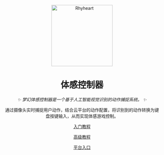 <p align="center">
  <a href="https://docs.drea.cc">
    <img src="https://docs.drea.cc/logo-with-shadow.png" width="200" height="200" alt="Rhyheart">
  </a>
</p>

<div align="center">

  # 体感控制器

  _✨ 梦幻体感控制器是一个基于人工智能视觉识别的动作捕捉系统。 ✨_

  通过摄像头实时捕捉用户动作，结合云平台的动作配置，将识别到的动作转换为键盘按键输入，从而实现体感游戏控制。

[入门教程](https://docs.drea.cc/sense/primary.md)

[高级教程](https://docs.drea.cc/sense/high.md)

[平台入口](https://cloud.drea.cc/ai-sense)

</div>
